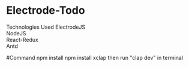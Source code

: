 # Electrode-Todo

Technologies Used
ElectrodeJS<br>
NodeJS<br>
React-Redux<br>
Antd<br>


#Command 
npm install 
npm install xclap
then 
run "clap dev" in terminal


